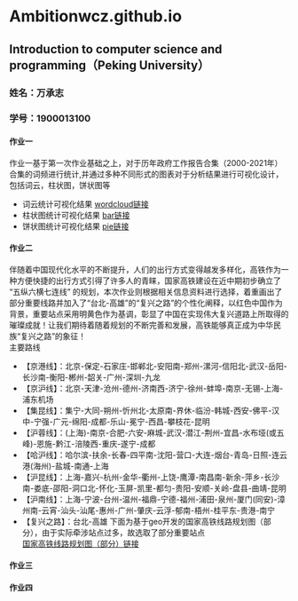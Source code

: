 # Ambitionwcz.github.io
## Introduction to computer science and programming（Peking University） 

### 姓名：万承志
### 学号：1900013100

#### 作业一
  作业一基于第一次作业基础之上，对于历年政府工作报告合集（2000-2021年）合集的词频进行统计,并通过多种不同形式的图表对于分析结果进行可视化设计，包括词云，柱状图，饼状图等  
* 词云统计可视化结果
[wordcloud链接](https://Ambitionwcz.github.io/历年政府工作报告合集词云.html)  
* 柱状图统计可视化结果
[bar链接](https://Ambitionwcz.github.io/历年政府工作报告词频统计柱状图.html)  
* 饼状图统计可视化结果
[pie链接](https://Ambitionwcz.github.io/历年政府工作报告饼状图.html)  

#### 作业二
  伴随着中国现代化水平的不断提升，人们的出行方式变得越发多样化，高铁作为一种方便快捷的出行方式引得了许多人的青睐，国家高铁建设在近中期初步确立了 “五纵六横七连线” 的规划，本次作业则根据相关信息资料进行选择，着重画出了部分重要线路并加入了“台北-高雄”的“复兴之路”的个性化阐释，以红色中国作为背景，重要站点采用明黄色作为基调，彰显了中国在实现伟大复兴道路上所取得的璀璨成就！让我们期待着随着规划的不断完善和发展，高铁能够真正成为中华民族“复兴之路”的象征！  
主要路线  
* 【京港线】：北京-保定-石家庄-邯郸北-安阳南-郑州-漯河-信阳北-武汉-岳阳-长沙南-衡阳-郴州-韶关-广州-深圳-九龙
* 【京沪线】：北京-天津-沧州-德州-济南西-济宁-徐州-蚌埠-南京-无锡-上海-浦东机场
* 【集昆线】：集宁-大同-朔州-忻州北-太原南-界休-临汾-韩城-西安-佛平-汉中-宁强-广元-绵阳-成都-乐山-冕宁-西昌-攀枝花-昆明
* 【沪蓉线】：(上海)-南京-合肥-六安-麻城-武汉-潜江-荆州-宜昌-水布垭(或五峰)-恩施-黔江-涪陵西-重庆-遂宁-成都
* 【哈沪线】：哈尔滨-扶余-长春-四平南-沈阳-营口-大连-烟台-青岛-日照-连云港(海州)-盐城-南通-上海
* 【沪昆线】：上海-嘉兴-杭州-金华-衢州-上饶-鹰潭-南昌南-新余-萍乡-长沙南-娄底-邵阳-洞口北-怀化-玉屏-凯里-都匀-贵阳-安顺-关岭-盘县-曲靖-昆明
* 【沪南线】：上海-宁波-台州-温州-福鼎-宁德-福州-浦田-泉州-厦门(同安)-漳州南-云宵-汕头-汕尾-惠州-广州-肇庆-云浮-郁南-梧州-桂平东-贵港-南宁
* 【复兴之路】：台北-高雄
  下面为基于geo开发的国家高铁线路规划图（部分），由于实际牵涉站点过多，故选取了部分重要站点  
  [国家高铁线路规划图（部分）链接](https://Ambitionwcz.github.io/geo_高铁线路规划图.html) 



#### 作业三


#### 作业四


